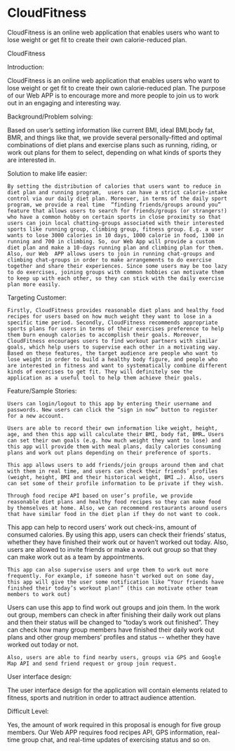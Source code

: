 # CloudFitness

CloudFitness is an online web application that enables users who want to lose weight or get fit to create their own calorie-reduced plan.


CloudFitness 

Introduction: 

CloudFitness is an online web application that enables users who want to lose weight or get fit to create their own calorie-reduced plan. The purpose of our Web APP is to encourage more and more people to join us to work out in an engaging and interesting way.

Background/Problem solving:

Based on user’s setting information like current BMI, ideal BMI,body fat, BMR, and things like that, we provide several personally-fitted and optimal combinations of diet plans and exercise plans such as running, riding, or work out plans for them to select, depending on what kinds of sports they are interested in.  

Solution to make life easier:

	By setting the distribution of calories that users want to reduce in diet plan and running program,  users can have a strict calorie-intake control via our daily diet plan. Moreover, in terms of the daily sport program, we provide a real time  “finding friends/groups around you” feature that allows users to search for friends/groups (or strangers!) who have a common hobby on certain sports in close proximity so that users can join local chatting-groups associated with their interested sports like running group, climbing group, fitness group. E.g. a user wants to lose 3000 calories in 10 days, 1000 calorie in food, 1300 in running and 700 in climbing. So, our Web App will provide a custom diet plan and make a 10-days running plan and climbing plan for them. Also, our Web  APP allows users to join in running chat-groups and climbing chat-groups in order to make arrangements to do exercise together and share their experiences. Since some users may be too lazy to do exercises, joining groups with common hobbies can motivate them to keep up with each other, so they can stick with the daily exercise plan more easily.  

Targeting Customer: 

	Firstly, CloudFitness provides reasonable diet plans and healthy food recipes for users based on how much weight they want to lose in a specific time period. Secondly, CloudFitness recommends appropriate sports plans for users in terms of their exercises preference to help them burn enough calories to accomplish their goals. Moreover, CloudFitness encourages users to find workout partners with similar goals, which help users to supervise each other in a motivating way. Based on these features, the target audience are people who want to lose weight in order to build a healthy body figure, and people who are interested in fitness and want to systematically combine different kinds of exercises to get fit. They will definitely see the application as a useful tool to help them achieve their goals.
Feature/Sample Stories: 

	Users can login/logout to this app by entering their username and passwords. New users can click the “sign in now” button to register for a new account.

	Users are able to record their own information like weight, height, age, and then this app will calculate their BMI, body fat, BMR… Users can set their own goals (e.g. how much weight they want to lose) and this app will provide them with meal plans, daily calories consuming plans and work out plans depending on their preference of sports. 

	This app allows users to add friends/join groups around them and chat with them in real time, and users can check their friends’ profiles (weight, height, BMI and their historical weight, BMI …). Also, users can set some of their profile information to be private if they wish.

	Through food recipe API based on user’s profile, we provide  reasonable diet plans and healthy food recipes so they can make food by themselves at home. Also, we can recommend restaurants around users that have similar food in the diet plan if they do not want to cook.

This app can help to record users’ work out check-ins, amount of consumed calories. By using this app, users can check their friends’ status, whether they have finished their work out or haven’t worked out today. Also, users are allowed to invite friends or make a work out group so that they can make work out as a team by appointments.

	This app can also supervise users and urge them to work out more frequently. For example, if someone hasn't worked out on some day, this app will give the user some notification like “Your friends have finished their today’s workout plan!” (this can motivate other team members to work out)
Users can use this app to find work out groups and join them. In the work out group, members can check in after finishing their daily work out plans and then their status will be changed to “today’s work out finished”. They can check how many group members have finished their daily work out plans and other group members’ profiles and status -- whether they have worked out today or not.

	Also, users are able to find nearby users, groups via GPS and Google Map API and send friend request or group join request.

User interface design:
	
The user interface design for the application will contain elements related to fitness, sports and nutrition in order to attract audience attention. 

Difficult Level:
	
Yes, the amount of work required in this proposal is enough for five group members. Our Web APP requires food recipes API, GPS information, real-time group chat, and real-time updates of exercising status and so on.

